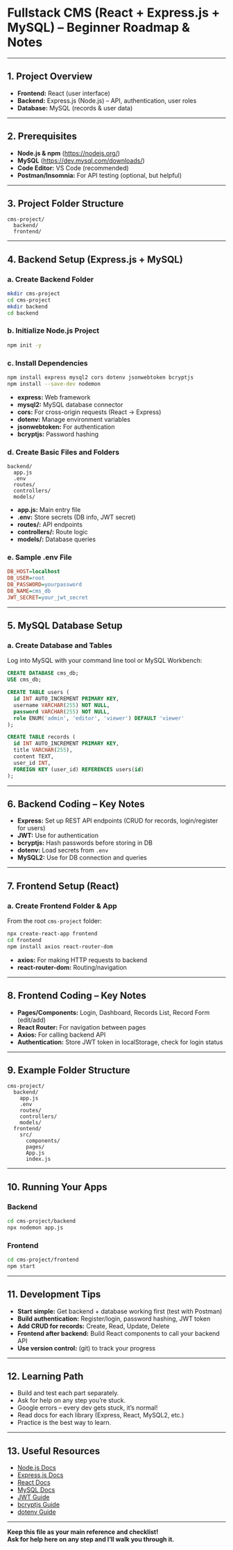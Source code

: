 # Fullstack CMS (React + Express.js + MySQL) – Beginner Roadmap & Notes

---

## 1. Project Overview

- **Frontend:** React (user interface)
- **Backend:** Express.js (Node.js) – API, authentication, user roles
- **Database:** MySQL (records & user data)

---

## 2. Prerequisites

- **Node.js & npm** (https://nodejs.org/)
- **MySQL** (https://dev.mysql.com/downloads/)
- **Code Editor:** VS Code (recommended)
- **Postman/Insomnia:** For API testing (optional, but helpful)

---

## 3. Project Folder Structure

```plaintext
cms-project/
  backend/
  frontend/
```

---

## 4. Backend Setup (Express.js + MySQL)

### a. Create Backend Folder

```bash
mkdir cms-project
cd cms-project
mkdir backend
cd backend
```

### b. Initialize Node.js Project

```bash
npm init -y
```

### c. Install Dependencies

```bash
npm install express mysql2 cors dotenv jsonwebtoken bcryptjs
npm install --save-dev nodemon
```

- **express:** Web framework
- **mysql2:** MySQL database connector
- **cors:** For cross-origin requests (React → Express)
- **dotenv:** Manage environment variables
- **jsonwebtoken:** For authentication
- **bcryptjs:** Password hashing

### d. Create Basic Files and Folders

```plaintext
backend/
  app.js
  .env
  routes/
  controllers/
  models/
```

- **app.js:** Main entry file
- **.env:** Store secrets (DB info, JWT secret)
- **routes/:** API endpoints
- **controllers/:** Route logic
- **models/:** Database queries

### e. Sample .env File

```ini
DB_HOST=localhost
DB_USER=root
DB_PASSWORD=yourpassword
DB_NAME=cms_db
JWT_SECRET=your_jwt_secret
```

---

## 5. MySQL Database Setup

### a. Create Database and Tables

Log into MySQL with your command line tool or MySQL Workbench:

```sql
CREATE DATABASE cms_db;
USE cms_db;

CREATE TABLE users (
  id INT AUTO_INCREMENT PRIMARY KEY,
  username VARCHAR(255) NOT NULL,
  password VARCHAR(255) NOT NULL,
  role ENUM('admin', 'editor', 'viewer') DEFAULT 'viewer'
);

CREATE TABLE records (
  id INT AUTO_INCREMENT PRIMARY KEY,
  title VARCHAR(255),
  content TEXT,
  user_id INT,
  FOREIGN KEY (user_id) REFERENCES users(id)
);
```

---

## 6. Backend Coding – Key Notes

- **Express:** Set up REST API endpoints (CRUD for records, login/register for users)
- **JWT:** Use for authentication
- **bcryptjs:** Hash passwords before storing in DB
- **dotenv:** Load secrets from `.env`
- **MySQL2:** Use for DB connection and queries

---

## 7. Frontend Setup (React)

### a. Create Frontend Folder & App

From the root `cms-project` folder:

```bash
npx create-react-app frontend
cd frontend
npm install axios react-router-dom
```

- **axios:** For making HTTP requests to backend
- **react-router-dom:** Routing/navigation

---

## 8. Frontend Coding – Key Notes

- **Pages/Components:** Login, Dashboard, Records List, Record Form (edit/add)
- **React Router:** For navigation between pages
- **Axios:** For calling backend API
- **Authentication:** Store JWT token in localStorage, check for login status

---

## 9. Example Folder Structure

```plaintext
cms-project/
  backend/
    app.js
    .env
    routes/
    controllers/
    models/
  frontend/
    src/
      components/
      pages/
      App.js
      index.js
```

---

## 10. Running Your Apps

### Backend

```bash
cd cms-project/backend
npx nodemon app.js
```

### Frontend

```bash
cd cms-project/frontend
npm start
```

---

## 11. Development Tips

- **Start simple:** Get backend + database working first (test with Postman)
- **Build authentication:** Register/login, password hashing, JWT token
- **Add CRUD for records:** Create, Read, Update, Delete
- **Frontend after backend:** Build React components to call your backend API
- **Use version control:** (git) to track your progress

---

## 12. Learning Path

- Build and test each part separately.
- Ask for help on any step you’re stuck.
- Google errors – every dev gets stuck, it’s normal!
- Read docs for each library (Express, React, MySQL2, etc.)
- Practice is the best way to learn.

---

## 13. Useful Resources

- [Node.js Docs](https://nodejs.org/en/docs)
- [Express.js Docs](https://expressjs.com/)
- [React Docs](https://react.dev/)
- [MySQL Docs](https://dev.mysql.com/doc/)
- [JWT Guide](https://jwt.io/introduction/)
- [bcryptjs Guide](https://www.npmjs.com/package/bcryptjs)
- [dotenv Guide](https://www.npmjs.com/package/dotenv)

---

**Keep this file as your main reference and checklist!  
Ask for help here on any step and I’ll walk you through it.**
